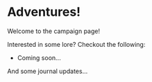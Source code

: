 # Adventures!
Welcome to the campaign page!

Interested in some lore? Checkout the following:
 - Coming soon...

And some journal updates...
